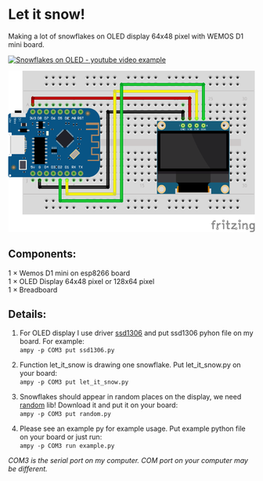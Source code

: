 # Let it snow!
Making a lot of snowflakes on OLED display 64x48 pixel with WEMOS D1 mini board.  

[![Snowflakes on OLED - youtube video example](https://media.giphy.com/media/NDX2VlA1EzItu9v0qD/giphy.gif)](https://www.youtube.com/watch?v=dPt2NKRdVaU)

![OLED](https://github.com/DmitKos/let_it_snow/blob/main/oled_let_it_snow_bb.png)  

## Components:  
1 × Wemos D1 mini on esp8266 board  
1 × OLED Display 64x48 pixel or 128x64 pixel  
1 × Breadboard  

## Details:
1. For OLED display I use driver [ssd1306](https://github.com/micropython/micropython/blob/master/drivers/display/ssd1306.py) and put ssd1306 pyhon file on my board. For example:  
`ampy -p COM3 put ssd1306.py`

2. Function let_it_snow is drawing one snowflake. Put let_it_snow.py on your board:  
`ampy -p COM3 put let_it_snow.py`

3. Snowflakes should appear in random places on the display, we need [random](https://github.com/micropython/micropython-lib/tree/master/random) lib! Download it and put it on your board:  
`ampy -p COM3 put random.py`

4. Please see an example py for example usage. Put example python file on your board or just run:  
`ampy -p COM3 run example.py`

_COM3 is the serial port on my computer. COM port on your computer may be different._

